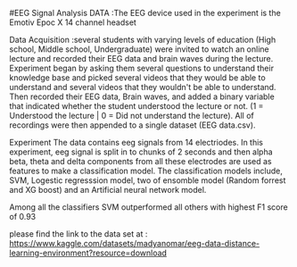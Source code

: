 #EEG Signal Analysis
DATA :The EEG device used in the experiment is the Emotiv Epoc X 14 channel headset

Data Acquisition :several students with varying levels of education (High school, Middle school, Undergraduate) were invited to watch an online lecture and recorded their EEG data and brain waves during the lecture. Experiment began by asking them several questions to understand their knowledge base and picked several videos that they would be able to understand and several videos that they wouldn't be able to understand. Then recorded their EEG data, Brain waves, and added a binary variable that indicated whether the student understood the lecture or not. (1 = Understood the lecture | 0 = Did not understand the lecture). All of recordings were then appended to a single dataset (EEG data.csv).

Experiment The data contains eeg signals from 14 electriodes. In this experiment, eeg signal is split in to chunks of 2 seconds and then alpha beta, theta and delta components from all these electrodes are used as features to make a classification model. The classification models include, SVM, Logestic regresssion model, two of ensomble model (Random forrest and XG boost) and an Artificial neural network model.

Among all the classifiers SVM outperformed all others with highest F1 score of 0.93


please find the link to the data set at : https://www.kaggle.com/datasets/madyanomar/eeg-data-distance-learning-environment?resource=download
